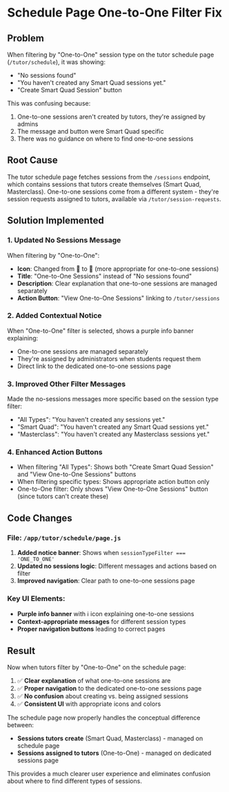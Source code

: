 # Schedule Page One-to-One Filter Fix

## Problem
When filtering by "One-to-One" session type on the tutor schedule page (`/tutor/schedule`), it was showing:
- "No sessions found"
- "You haven't created any Smart Quad sessions yet."
- "Create Smart Quad Session" button

This was confusing because:
1. One-to-one sessions aren't created by tutors, they're assigned by admins
2. The message and button were Smart Quad specific
3. There was no guidance on where to find one-to-one sessions

## Root Cause
The tutor schedule page fetches sessions from the `/sessions` endpoint, which contains sessions that tutors create themselves (Smart Quad, Masterclass). One-to-one sessions come from a different system - they're session requests assigned to tutors, available via `/tutor/session-requests`.

## Solution Implemented

### 1. Updated No Sessions Message
When filtering by "One-to-One":
- **Icon**: Changed from 📅 to 📖 (more appropriate for one-to-one sessions)
- **Title**: "One-to-One Sessions" instead of "No sessions found"
- **Description**: Clear explanation that one-to-one sessions are managed separately
- **Action Button**: "View One-to-One Sessions" linking to `/tutor/sessions`

### 2. Added Contextual Notice
When "One-to-One" filter is selected, shows a purple info banner explaining:
- One-to-one sessions are managed separately
- They're assigned by administrators when students request them
- Direct link to the dedicated one-to-one sessions page

### 3. Improved Other Filter Messages
Made the no-sessions messages more specific based on the session type filter:
- "All Types": "You haven't created any sessions yet."
- "Smart Quad": "You haven't created any Smart Quad sessions yet."
- "Masterclass": "You haven't created any Masterclass sessions yet."

### 4. Enhanced Action Buttons
- When filtering "All Types": Shows both "Create Smart Quad Session" and "View One-to-One Sessions" buttons
- When filtering specific types: Shows appropriate action button only
- One-to-One filter: Only shows "View One-to-One Sessions" button (since tutors can't create these)

## Code Changes

### File: `/app/tutor/schedule/page.js`

1. **Added notice banner**: Shows when `sessionTypeFilter === 'ONE_TO_ONE'`
2. **Updated no sessions logic**: Different messages and actions based on filter
3. **Improved navigation**: Clear path to one-to-one sessions page

### Key UI Elements:
- **Purple info banner** with ℹ️ icon explaining one-to-one sessions
- **Context-appropriate messages** for different session types
- **Proper navigation buttons** leading to correct pages

## Result

Now when tutors filter by "One-to-One" on the schedule page:
1. ✅ **Clear explanation** of what one-to-one sessions are
2. ✅ **Proper navigation** to the dedicated one-to-one sessions page
3. ✅ **No confusion** about creating vs. being assigned sessions
4. ✅ **Consistent UI** with appropriate icons and colors

The schedule page now properly handles the conceptual difference between:
- **Sessions tutors create** (Smart Quad, Masterclass) - managed on schedule page
- **Sessions assigned to tutors** (One-to-One) - managed on dedicated sessions page

This provides a much clearer user experience and eliminates confusion about where to find different types of sessions.